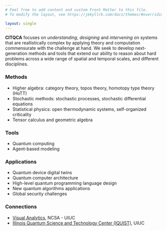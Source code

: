 ```yaml
---
# Feel free to add content and custom Front Matter to this file.
# To modify the layout, see https://jekyllrb.com/docs/themes/#overriding-theme-defaults

layout: single
---
```


**CITQCA** focuses on *understanding*, *designing* and *intervening* on systems that are reallistically complex by applying theory and computation commensurate with the challenge at hand. We seek to develop next-generation methods and tools that extend our ability to reason about hard problems across a wide range of spatial and temporal scales, and different disciplines.

### Methods

* Higher algebra: category theory, topos theory, homotopy type theory (HoTT)
* Stochastic methods: stochastic processes, stochastic differential equations
* Statistical physics: open thermodynamic systems, self-organized criticality
* Tensor calculus and geometric algebra

### Tools

* Quantum computing
* Agent-based modeling

### Applications

* Quantum device digital twins
* Quantum computer architecture
* High-level quantum programming language design
* New quantum algorithms applications
* Global security challenges

### Connections

* [Visual Analytics](https://www.visualanalytics.ncsa.illinois.edu/), NCSA - UIUC
* [Illinois Quantum Science and Technology Center (IQUIST)](https://iquist.illinois.edu), UIUC